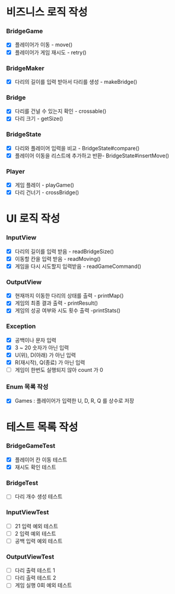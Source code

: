 # 비즈니스 로직 작성
### BridgeGame
- [x] 플레이어가 이동 - move()
- [x] 플레이어가 게임 재시도 - retry()
### BridgeMaker
- [x] 다리의 길이를 입력 받아서 다리를 생성 - makeBridge()
### Bridge
- [x] 다리를 건널 수 있는지 확인 - crossable()
- [x] 다리 크기 - getSize()
### BridgeState
- [x] 다리와 플레이어 입력을 비교 - BridgeState#compare()
- [x] 플레이어 이동을 리스트에 추가하고 반환- BridgeState#insertMove()
### Player
- [x] 게임 플레이 - playGame()
- [X] 다리 건너기 - crossBridge()
# UI 로직 작성
### InputView
- [x] 다리의 길이를 입력 받음 - readBridgeSize()
- [x] 이동할 칸을 입력 받음 - readMoving()
- [x] 게임을 다시 시도할지 입력받음 - readGameCommand()
### OutputView
- [x] 현재까지 이동한 다리의 상태를 출력 - printMap()
- [x] 게임의 최종 결과 출력 - printResult()
- [x] 게임의 성공 여부와 시도 횟수 출력 -printStats()
### Exception
- [x] 공백이나 문자 입력
- [x] 3 ~ 20 숫자가 아닌 입력
- [x] U(위), D(아래) 가 아닌 입력
- [x] R(재시작), Q(종료) 가 아닌 입력
- [ ] 게임이 한번도 실행되지 않아 count 가 0 
### Enum 목록 작성
- [X] Games : 플레이어가 입력한 U, D, R, Q 를 상수로 저장

# 테스트 목록 작성
### BridgeGameTest
- [x] 플레이어 칸 이동 테스트
- [x] 재시도 확인 테스트
### BridgeTest
- [ ] 다리 개수 생성 테스트
### InputViewTest
- [ ] 21 입력 예외 테스트
- [ ] 2 입력 예외 테스트
- [ ] 공백 입력 예외 테스트
### OutputViewTest
- [ ] 다리 출력 테스트 1
- [ ] 다리 출력 테스트 2
- [ ] 게임 실행 0회 예외 테스트